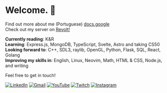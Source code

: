 # Welcome. 🪽
<span target="_blank"> Find out more about me (Portuguese) <a href="https://docs.google.com/document/d/1tu95qrKO8qnXUlHcNdNii42xAG8SCOsiubR-etksujY/edit?usp=sharing">docs.google</a> </span> <br>
<span target="_blank"> Check out my server on <a href="https://rvlt.gg/aX4Pa9Y8">Revolt!</a> </span> 

**Currently reading**: K&R  
**Learning**: Express.js, MongoDB, TypeScript, Svelte, Astro and taking CS50         
**Looking forward to**: C++, SDL3, raylib, OpenGL, Python, Flask, SQL, React, Golang   
**Improving my skills in**: English, Linux, Neovim, Math, HTML & CSS, Node.js, and writing

Feel free to get in touch!  

[![LinkedIn](https://custom-icon-badges.demolab.com/badge/LinkedIn-0A66C2?logo=linkedin-white&logoColor=fff)](https://www.linkedin.com/in/gvnwv/)
[![Gmail](https://img.shields.io/badge/Gmail-D14836?logo=gmail&logoColor=white)](mailto:geoxp98@gmail.com)
[![YouTube](https://img.shields.io/badge/YouTube-%23FF0000.svg?logo=YouTube&logoColor=white)](https://www.youtube.com/@TposeProgrammer)
[![Twitch](https://img.shields.io/badge/Twitch-%239146FF.svg?logo=Twitch&logoColor=white)](https://www.twitch.tv/tposeprogrammer)
[![Instagram](https://img.shields.io/badge/Instagram-%23E4405F.svg?logo=Instagram&logoColor=white)](https://www.instagram.com/tpose.dev)




